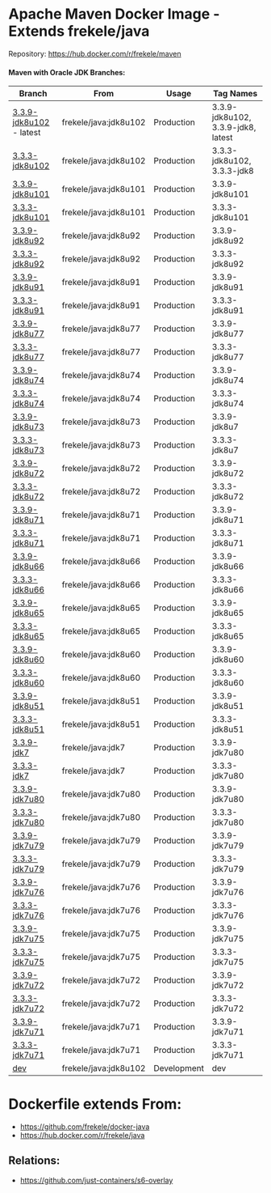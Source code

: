 # Apache Maven Docker Image - Extends frekele/java

Repository: https://hub.docker.com/r/frekele/maven

#### Maven with Oracle JDK Branches:
| Branch                      | From                     | Usage        | Tag Names                                  |
| --------------------------- | ------------------------ | ------------ | ------------------------------------------ |
| [3.3.9-jdk8u102] - latest   | frekele/java:jdk8u102    | Production   | 3.3.9-jdk8u102, 3.3.9-jdk8, latest         |
| [3.3.3-jdk8u102]            | frekele/java:jdk8u102    | Production   | 3.3.3-jdk8u102, 3.3.3-jdk8                 |
| [3.3.9-jdk8u101]            | frekele/java:jdk8u101    | Production   | 3.3.9-jdk8u101                             |
| [3.3.3-jdk8u101]            | frekele/java:jdk8u101    | Production   | 3.3.3-jdk8u101                             |
| [3.3.9-jdk8u92]             | frekele/java:jdk8u92     | Production   | 3.3.9-jdk8u92                              |
| [3.3.3-jdk8u92]             | frekele/java:jdk8u92     | Production   | 3.3.3-jdk8u92                              |
| [3.3.9-jdk8u91]             | frekele/java:jdk8u91     | Production   | 3.3.9-jdk8u91                              |
| [3.3.3-jdk8u91]             | frekele/java:jdk8u91     | Production   | 3.3.3-jdk8u91                              |
| [3.3.9-jdk8u77]             | frekele/java:jdk8u77     | Production   | 3.3.9-jdk8u77                              |
| [3.3.3-jdk8u77]             | frekele/java:jdk8u77     | Production   | 3.3.3-jdk8u77                              |
| [3.3.9-jdk8u74]             | frekele/java:jdk8u74     | Production   | 3.3.9-jdk8u74                              |
| [3.3.3-jdk8u74]             | frekele/java:jdk8u74     | Production   | 3.3.3-jdk8u74                              |
| [3.3.9-jdk8u73]             | frekele/java:jdk8u73     | Production   | 3.3.9-jdk8u7                               |
| [3.3.3-jdk8u73]             | frekele/java:jdk8u73     | Production   | 3.3.3-jdk8u7                               |
| [3.3.9-jdk8u72]             | frekele/java:jdk8u72     | Production   | 3.3.9-jdk8u72                              |
| [3.3.3-jdk8u72]             | frekele/java:jdk8u72     | Production   | 3.3.3-jdk8u72                              |
| [3.3.9-jdk8u71]             | frekele/java:jdk8u71     | Production   | 3.3.9-jdk8u71                              |
| [3.3.3-jdk8u71]             | frekele/java:jdk8u71     | Production   | 3.3.3-jdk8u71                              |
| [3.3.9-jdk8u66]             | frekele/java:jdk8u66     | Production   | 3.3.9-jdk8u66                              |
| [3.3.3-jdk8u66]             | frekele/java:jdk8u66     | Production   | 3.3.3-jdk8u66                              |
| [3.3.9-jdk8u65]             | frekele/java:jdk8u65     | Production   | 3.3.9-jdk8u65                              |
| [3.3.3-jdk8u65]             | frekele/java:jdk8u65     | Production   | 3.3.3-jdk8u65                              |
| [3.3.9-jdk8u60]             | frekele/java:jdk8u60     | Production   | 3.3.9-jdk8u60                              |
| [3.3.3-jdk8u60]             | frekele/java:jdk8u60     | Production   | 3.3.3-jdk8u60                              |
| [3.3.9-jdk8u51]             | frekele/java:jdk8u51     | Production   | 3.3.9-jdk8u51                              |
| [3.3.3-jdk8u51]             | frekele/java:jdk8u51     | Production   | 3.3.3-jdk8u51                              |
| [3.3.9-jdk7]                | frekele/java:jdk7        | Production   | 3.3.9-jdk7u80                              |
| [3.3.3-jdk7]                | frekele/java:jdk7        | Production   | 3.3.3-jdk7u80                              |
| [3.3.9-jdk7u80]             | frekele/java:jdk7u80     | Production   | 3.3.9-jdk7u80                              |
| [3.3.3-jdk7u80]             | frekele/java:jdk7u80     | Production   | 3.3.3-jdk7u80                              |
| [3.3.9-jdk7u79]             | frekele/java:jdk7u79     | Production   | 3.3.9-jdk7u79                              |
| [3.3.3-jdk7u79]             | frekele/java:jdk7u79     | Production   | 3.3.3-jdk7u79                              |
| [3.3.9-jdk7u76]             | frekele/java:jdk7u76     | Production   | 3.3.9-jdk7u76                              |
| [3.3.3-jdk7u76]             | frekele/java:jdk7u76     | Production   | 3.3.3-jdk7u76                              |
| [3.3.9-jdk7u75]             | frekele/java:jdk7u75     | Production   | 3.3.9-jdk7u75                              |
| [3.3.3-jdk7u75]             | frekele/java:jdk7u75     | Production   | 3.3.3-jdk7u75                              |
| [3.3.9-jdk7u72]             | frekele/java:jdk7u72     | Production   | 3.3.9-jdk7u72                              |
| [3.3.3-jdk7u72]             | frekele/java:jdk7u72     | Production   | 3.3.3-jdk7u72                              |
| [3.3.9-jdk7u71]             | frekele/java:jdk7u71     | Production   | 3.3.9-jdk7u71                              |
| [3.3.3-jdk7u71]             | frekele/java:jdk7u71     | Production   | 3.3.3-jdk7u71                              |
| [dev]                       | frekele/java:jdk8u102    | Development  | dev                                        |


# Dockerfile extends From:
- https://github.com/frekele/docker-java
- https://hub.docker.com/r/frekele/java


## Relations:
 - https://github.com/just-containers/s6-overlay


[3.3.9-jdk8u102]: https://github.com/frekele/docker-maven/blob/3.3.9-jdk8u102/Dockerfile
[3.3.9-jdk8u101]: https://github.com/frekele/docker-maven/blob/3.3.9-jdk8u101/Dockerfile
[3.3.9-jdk8u92]: https://github.com/frekele/docker-maven/blob/3.3.9-jdk8u92/Dockerfile
[3.3.9-jdk8u91]: https://github.com/frekele/docker-maven/blob/3.3.9-jdk8u91/Dockerfile
[3.3.9-jdk8u77]: https://github.com/frekele/docker-maven/blob/3.3.9-jdk8u77/Dockerfile
[3.3.9-jdk8u74]: https://github.com/frekele/docker-maven/blob/3.3.9-jdk8u74/Dockerfile
[3.3.9-jdk8u73]: https://github.com/frekele/docker-maven/blob/3.3.9-jdk8u73/Dockerfile
[3.3.9-jdk8u72]: https://github.com/frekele/docker-maven/blob/3.3.9-jdk8u72/Dockerfile
[3.3.9-jdk8u71]: https://github.com/frekele/docker-maven/blob/3.3.9-jdk8u71/Dockerfile
[3.3.9-jdk8u66]: https://github.com/frekele/docker-maven/blob/3.3.9-jdk8u66/Dockerfile
[3.3.9-jdk8u65]: https://github.com/frekele/docker-maven/blob/3.3.9-jdk8u65/Dockerfile
[3.3.9-jdk8u60]: https://github.com/frekele/docker-maven/blob/3.3.9-jdk8u60/Dockerfile
[3.3.9-jdk8u51]: https://github.com/frekele/docker-maven/blob/3.3.9-jdk8u51/Dockerfile
[3.3.9-jdk7]: https://github.com/frekele/docker-maven/blob/3.3.9-jdk7/Dockerfile
[3.3.9-jdk7u80]: https://github.com/frekele/docker-maven/blob/3.3.9-jdk7u80/Dockerfile
[3.3.9-jdk7u79]: https://github.com/frekele/docker-maven/blob/3.3.9-jdk7u79/Dockerfile
[3.3.9-jdk7u76]: https://github.com/frekele/docker-maven/blob/3.3.9-jdk7u76/Dockerfile
[3.3.9-jdk7u75]: https://github.com/frekele/docker-maven/blob/3.3.9-jdk7u75/Dockerfile
[3.3.9-jdk7u72]: https://github.com/frekele/docker-maven/blob/3.3.9-jdk7u72/Dockerfile
[3.3.9-jdk7u71]: https://github.com/frekele/docker-maven/blob/3.3.9-jdk7u71/Dockerfile
[dev]: https://github.com/frekele/docker-maven/blob/dev/Dockerfile

[3.3.3-jdk8u102]: https://github.com/frekele/docker-maven/blob/3.3.3-jdk8u102/Dockerfile
[3.3.3-jdk8u101]: https://github.com/frekele/docker-maven/blob/3.3.3-jdk8u101/Dockerfile
[3.3.3-jdk8u92]: https://github.com/frekele/docker-maven/blob/3.3.3-jdk8u92/Dockerfile
[3.3.3-jdk8u91]: https://github.com/frekele/docker-maven/blob/3.3.3-jdk8u91/Dockerfile
[3.3.3-jdk8u77]: https://github.com/frekele/docker-maven/blob/3.3.3-jdk8u77/Dockerfile
[3.3.3-jdk8u74]: https://github.com/frekele/docker-maven/blob/3.3.3-jdk8u74/Dockerfile
[3.3.3-jdk8u73]: https://github.com/frekele/docker-maven/blob/3.3.3-jdk8u73/Dockerfile
[3.3.3-jdk8u72]: https://github.com/frekele/docker-maven/blob/3.3.3-jdk8u72/Dockerfile
[3.3.3-jdk8u71]: https://github.com/frekele/docker-maven/blob/3.3.3-jdk8u71/Dockerfile
[3.3.3-jdk8u66]: https://github.com/frekele/docker-maven/blob/3.3.3-jdk8u66/Dockerfile
[3.3.3-jdk8u65]: https://github.com/frekele/docker-maven/blob/3.3.3-jdk8u65/Dockerfile
[3.3.3-jdk8u60]: https://github.com/frekele/docker-maven/blob/3.3.3-jdk8u60/Dockerfile
[3.3.3-jdk8u51]: https://github.com/frekele/docker-maven/blob/3.3.3-jdk8u51/Dockerfile
[3.3.3-jdk7]: https://github.com/frekele/docker-maven/blob/3.3.3-jdk7/Dockerfile
[3.3.3-jdk7u80]: https://github.com/frekele/docker-maven/blob/3.3.3-jdk7u80/Dockerfile
[3.3.3-jdk7u79]: https://github.com/frekele/docker-maven/blob/3.3.3-jdk7u79/Dockerfile
[3.3.3-jdk7u76]: https://github.com/frekele/docker-maven/blob/3.3.3-jdk7u76/Dockerfile
[3.3.3-jdk7u75]: https://github.com/frekele/docker-maven/blob/3.3.3-jdk7u75/Dockerfile
[3.3.3-jdk7u72]: https://github.com/frekele/docker-maven/blob/3.3.3-jdk7u72/Dockerfile
[3.3.3-jdk7u71]: https://github.com/frekele/docker-maven/blob/3.3.3-jdk7u71/Dockerfile

